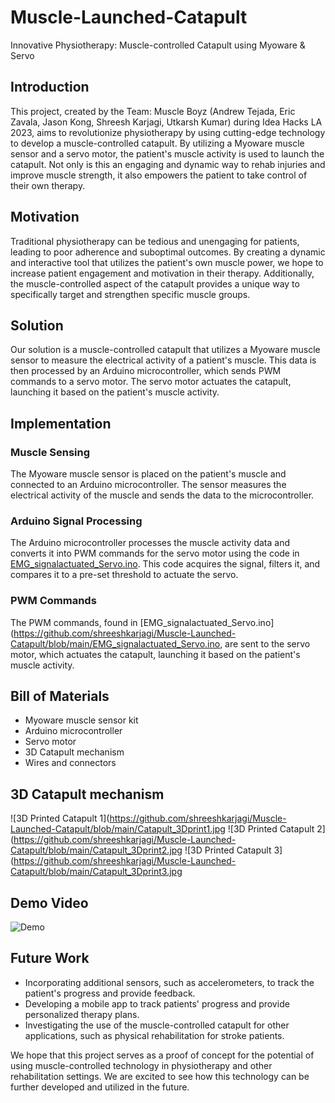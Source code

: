# Muscle-Launched-Catapult
Innovative Physiotherapy: Muscle-controlled Catapult using Myoware &amp; Servo


## Introduction

This project, created by the Team: Muscle Boyz (Andrew Tejada, Eric Zavala, Jason Kong, Shreesh Karjagi, Utkarsh Kumar) during Idea Hacks LA 2023, aims to revolutionize physiotherapy by using cutting-edge technology to develop a muscle-controlled catapult. By utilizing a Myoware muscle sensor and a servo motor, the patient's muscle activity is used to launch the catapult. Not only is this an engaging and dynamic way to rehab injuries and improve muscle strength, it also empowers the patient to take control of their own therapy.

## Motivation

Traditional physiotherapy can be tedious and unengaging for patients, leading to poor adherence and suboptimal outcomes. By creating a dynamic and interactive tool that utilizes the patient's own muscle power, we hope to increase patient engagement and motivation in their therapy. Additionally, the muscle-controlled aspect of the catapult provides a unique way to specifically target and strengthen specific muscle groups.

## Solution

Our solution is a muscle-controlled catapult that utilizes a Myoware muscle sensor to measure the electrical activity of a patient's muscle. This data is then processed by an Arduino microcontroller, which sends PWM commands to a servo motor. The servo motor actuates the catapult, launching it based on the patient's muscle activity.

## Implementation

### Muscle Sensing
The Myoware muscle sensor is placed on the patient's muscle and connected to an Arduino microcontroller. The sensor measures the electrical activity of the muscle and sends the data to the microcontroller.

### Arduino Signal Processing
The Arduino microcontroller processes the muscle activity data and converts it into PWM commands for the servo motor using the code in [EMG_signalactuated_Servo.ino](https://github.com/shreeshkarjagi/Muscle-Launched-Catapult/blob/main/EMG_signalactuated_Servo.ino). This code acquires the signal, filters it, and compares it to a pre-set threshold to actuate the servo.


### PWM Commands
The PWM commands, found in [EMG_signalactuated_Servo.ino](https://github.com/shreeshkarjagi/Muscle-Launched-Catapult/blob/main/EMG_signalactuated_Servo.ino, are sent to the servo motor, which actuates the catapult, launching it based on the patient's muscle activity.

## Bill of Materials

- Myoware muscle sensor kit
- Arduino microcontroller
- Servo motor
- 3D Catapult mechanism
- Wires and connectors

## 3D Catapult mechanism

![3D Printed Catapult 1](https://github.com/shreeshkarjagi/Muscle-Launched-Catapult/blob/main/Catapult_3Dprint1.jpg
![3D Printed Catapult 2](https://github.com/shreeshkarjagi/Muscle-Launched-Catapult/blob/main/Catapult_3Dprint2.jpg
![3D Printed Catapult 3](https://github.com/shreeshkarjagi/Muscle-Launched-Catapult/blob/main/Catapult_3Dprint3.jpg

## Demo Video

![Demo]([https://github.com/shreeshkarjagi/Muscle-Launched-Catapult/blob/main/Catapult_3Dprint3.jpg](https://github.com/shreeshkarjagi/Muscle-Launched-Catapult/blob/main/Demo.mov))

## Future Work

- Incorporating additional sensors, such as accelerometers, to track the patient's progress and provide feedback.
- Developing a mobile app to track patients' progress and provide personalized therapy plans.
- Investigating the use of the muscle-controlled catapult for other applications, such as physical rehabilitation for stroke patients.

We hope that this project serves as a proof of concept for the potential of using muscle-controlled technology in physiotherapy and other rehabilitation settings. We are excited to see how this technology can be further developed and utilized in the future.

